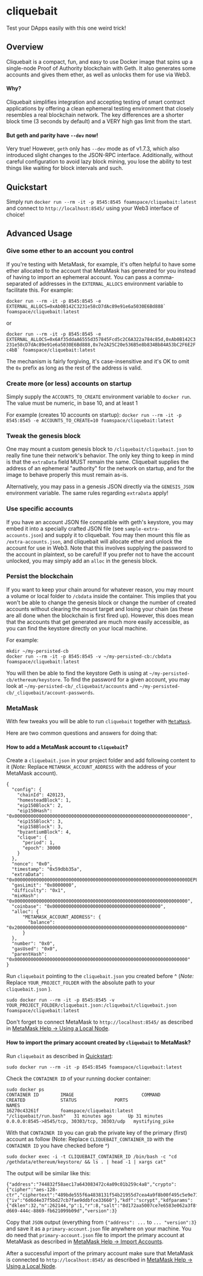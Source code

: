 # cliquebait
Test your DApps easily with this one weird trick!

## Overview
Cliquebait is a compact, fun, and easy to use Docker image that spins up a single-node Proof of Authority blockchain with Geth. It also generates some accounts and gives them ether, as well as unlocks them for use via Web3.

#### Why?
Cliquebait simplifies integration and accepting testing of smart contract applications by offering a clean ephemeral testing environment that closely resembles a real blockchain network. The key differences are a shorter block time (3 seconds by default) and a VERY high gas limit from the start.

#### But geth and parity have `--dev` now!
Very true! However, `geth` only has `--dev` mode as of v1.7.3, which also introduced slight changes to the JSON-RPC interface. Additionally, without careful configuration to avoid lazy block mining, you lose the ability to test things like waiting for block intervals and such.

## Quickstart
Simply run `docker run --rm -it -p 8545:8545 foamspace/cliquebait:latest` and connect to `http://localhost:8545/` using your Web3 interface of choice!

## Advanced Usage

### Give some ether to an account you control
If you're testing with MetaMask, for example, it's often helpful to have some ether allocated to the account that MetaMask has generated for you instead of having to import an ephemeral account.
You can pass a comma-separated of addresses in the `EXTERNAL_ALLOCS` environment variable to facilitate this. For example:

``docker run --rm -it -p 8545:8545 -e EXTERNAL_ALLOCS=0xAb0B142C3231e58cD7dAc89e91e6a5030E6Bd888` foamspace/cliquebait:latest``

or

``docker run --rm -it -p 8545:8545 -e EXTERNAL_ALLOCS=0x6Af35ddaA6555d357845Fcd5c2C6A322a784c85d,0xAb0B142C3231e58cD7dAc89e91e6a5030E6Bd888,0x7e2A25C20e536B5e8b834Bb84A53bC2F6E2Fc4bB` foamspace/cliquebait:latest``

The mechanism is fairly forgiving, it's case-insensitive and it's OK to omit the `0x` prefix as long as the rest of the address is valid.

### Create more (or less) accounts on startup
Simply supply the `ACCOUNTS_TO_CREATE` environment variable to `docker run`. The value must be numeric, in base 10, and at least 1

For example (creates 10 accounts on startup): `docker run --rm -it -p 8545:8545 -e ACCOUNTS_TO_CREATE=10 foamspace/cliquebait:latest`

### Tweak the genesis block
One may mount a custom genesis block to `/cliquebait/cliquebait.json` to really fine tune their network's behavior. The only key thing to keep in mind is that the `extraData` field MUST remain the same. Cliquebait supplies the address of an ephemeral "authority" for the network on startup, and for the image to behave properly this must remain as-is.

Alternatively, you may pass in a genesis JSON directly via the `GENESIS_JSON` environment variable. The same rules regarding `extraData` apply!

### Use specific accounts
If you have an account JSON file compatible with geth's keystore, you may embed it into a specially crafted JSON file (see `sample-extra-accounts.json`) and supply it to cliquebait. You may then mount this file as `/extra-accounts.json`, and cliquebait will allocate ether and unlock the account for use in Web3. Note that this involves supplying the password to the account in plaintext, so be careful! If you prefer not to have the account unlocked, you may simply add an `alloc` in the genesis block.

### Persist the blockchain
If you want to keep your chain around for whatever reason, you may mount a volume or local folder to `/cbdata` inside the container. This implies that you won't be able to change the genesis block or change the number of created accounts without clearing the mount target and losing your chain (as these are all done when the blockchain is first fired up). However, this does mean that the accounts that get generated are much more easily accessible, as you can find the keystore directly on your local machine.

For example:

```shell
mkdir ~/my-persisted-cb
docker run --rm -it -p 8545:8545 -v ~/my-persisted-cb:/cbdata foamspace/cliquebait:latest
```

You will then be able to find the keystore Geth is using at `~/my-persisted-cb/ethereum/keystore`. To find the password for a given account,
you may look at `~/my-persisted-cb/_cliquebait/accounts` and `~/my-persisted-cb/_cliquebait/account-passwords`.

### MetaMask
With few tweaks you will be able to run `cliquebait` together with [`MetaMask`](https://metamask.io/).

Here are two common questions and answers for doing that:

#### How to add a MetaMask account to `cliquebait`?
Create a `cliquebait.json` in your project folder and add following content to it (_Note:_ Replace `METAMASK_ACCOUNT_ADDRESS` with the address of your MetaMask account).

```
{
  "config": {
    "chainId": 420123,
    "homesteadBlock": 1,
    "eip150Block": 2,
    "eip150Hash": "0x0000000000000000000000000000000000000000000000000000000000000000",
    "eip155Block": 3,
    "eip158Block": 3,
    "byzantiumBlock": 4,
    "clique": {
      "period": 1,
      "epoch": 30000
    }
  },
  "nonce": "0x0",
  "timestamp": "0x59dbb35a",
  "extraData": "0x0000000000000000000000000000000000000000000000000000000000000000DEPLOY_ACCOUNT_ADDRESS0000000000000000000000000000000000000000000000000000000000000000000000000000000000000000000000000000000000000000000000000000000000",
  "gasLimit": "0x8000000",
  "difficulty": "0x1",
  "mixHash": "0x0000000000000000000000000000000000000000000000000000000000000000",
  "coinbase": "0x0000000000000000000000000000000000000000",
  "alloc": {
      "METAMASK_ACCOUNT_ADDRESS": {
        "balance": "0x200000000000000000000000000000000000000000000000000000000000000"
      }
  },
  "number": "0x0",
  "gasUsed": "0x0",
  "parentHash": "0x0000000000000000000000000000000000000000000000000000000000000000"
}

```

Run `cliquebait` pointing to the `cliquebait.json` you created before ^ (_Note:_ Replace `YOUR_PROJECT_FOLDER` with the absolute path to your `cliquebait.json` ).

```
sudo docker run --rm -it -p 8545:8545 -v YOUR_PROJECT_FOLDER/cliquebait.json:/cliquebait/cliquebait.json foamspace/cliquebait:latest
```

Don't forget to connect MetaMask to `http://localhost:8545/` as described in [MetaMask Help -> Using a Local Node](https://metamask.helpscoutdocs.com/article/29-using-a-local-node).



#### How to import the primary account created by `cliquebait` to MetaMask?
Run `cliquebait` as described in [Quickstart](#quickstart):

```
sudo docker run --rm -it -p 8545:8545 foamspace/cliquebait:latest
```

Check the `CONTAINER ID` of your running docker container:
```
sudo docker ps
CONTAINER ID        IMAGE                         COMMAND                  CREATED             STATUS              PORTS                                          NAMES
16270c43261f        foamspace/cliquebait:latest   "/cliquebait/run.bash"   31 minutes ago      Up 31 minutes       0.0.0.0:8545->8545/tcp, 30303/tcp, 30303/udp   mystifying_pike
```

With that `CONTAINER ID` you can grab the private key of the primary (first) account as follow (Note: Replace `CLIQUEBAIT_CONTAINER_ID` with the `CONTAINER ID` you have checked before ^)
```
sudo docker exec -i -t CLIQUEBAIT_CONTAINER_ID /bin/bash -c "cd /gethdata/ethereum/keystore/ && ls . | head -1 | xargs cat"
```

The output will be similar like this:

```
{"address":"744832f58aec17a643083472c4a09c01b259c4a8","crypto":{"cipher":"aes-128-ctr","ciphertext":"489bde555f6a4838131f54b21955d7cea4a9f8b00f495c5e9e713fb47edb5f5a","cipherparams":{"iv":"6d6d4e37f5bd27cb7fae9ddbfce33660"},"kdf":"scrypt","kdfparams":{"dklen":32,"n":262144,"p":1,"r":8,"salt":"8d172aa5007ce7e6583e062a3f8f63248f3a4a90e8ece4e658cb1b097d10c9d4"},"mac":"a6a3ba2f2dddfd582d5b7bd50523f0a03f08fc17028b722dc688c89350406dc6"},"id":"ab500276-d669-444c-8869-fb621099b09d","version":3}
```

Copy that `JSON` output (everything from `{"address": ...` to `... "version":3}` and save it as a `primary-account.json` file anywhere on your machine. You do need that `primary-account.json` file to import the primary account at MetaMask as described in [MetaMask Help -> Import Accounts](https://metamask.helpscoutdocs.com/article/19-importing-accounts).

After a successful import of the primary account make sure that MetaMask is connected to `http://localhost:8545/` as described in [MetaMask Help -> Using a Local Node](https://metamask.helpscoutdocs.com/article/29-using-a-local-node).
